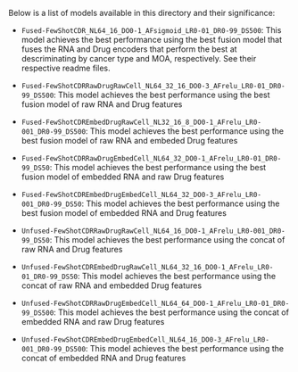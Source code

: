 Below is a list of models available in this directory and their significance:

- `Fused-FewShotCDR_NL64_16_DO0-1_AFsigmoid_LR0-01_DR0-99_DS500`: This model achieves the best performance using the best fusion model that fuses the RNA and Drug encoders that perform the best at descriminating by cancer type and MOA, respectively. See their respective readme files.

- `Fused-FewShotCDRRawDrugRawCell_NL64_32_16_DO0-3_AFrelu_LR0-01_DR0-99_DS500`: This model achieves the best performance using the best fusion model of raw RNA and Drug features

- `Fused-FewShotCDREmbedDrugRawCell_NL32_16_8_DO0-1_AFrelu_LR0-001_DR0-99_DS500`: This model achieves the best performance using the best fusion model of raw RNA and embeded Drug features

- `Fused-FewShotCDRRawDrugEmbedCell_NL64_32_DO0-1_AFrelu_LR0-01_DR0-99_DS50`: This model achieves the best performance using the best fusion model of embedded RNA and raw Drug features

- `Fused-FewShotCDREmbedDrugEmbedCell_NL64_32_DO0-3_AFrelu_LR0-001_DR0-99_DS50`: This model achieves the best performance using the best fusion model of embedded RNA and Drug features

- `Unfused-FewShotCDRRawDrugRawCell_NL64_16_DO0-1_AFrelu_LR0-001_DR0-99_DS50`: This model achieves the best performance using the concat of raw RNA and Drug features

- `Unfused-FewShotCDREmbedDrugRawCell_NL64_32_16_DO0-1_AFrelu_LR0-01_DR0-99_DS50`: This model achieves the best performance using the concat of raw RNA and embedded Drug features

- `Unfused-FewShotCDRRawDrugEmbedCell_NL64_64_DO0-1_AFrelu_LR0-01_DR0-99_DS500`: This model achieves the best performance using the concat of embedded RNA and raw Drug features

- `Unfused-FewShotCDREmbedDrugEmbedCell_NL64_16_DO0-3_AFrelu_LR0-001_DR0-99_DS500`: This model achieves the best performance using the concat of embedded RNA and Drug features
